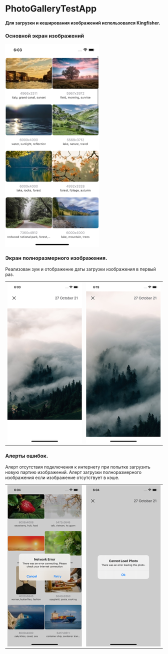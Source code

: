 # PhotoGalleryTestApp
#### Для загрузки и кеширования изображений использовался Kingfisher.

### Основной экран изображений
<img src="https://github.com/JimWest93/PhotoGalleryTestApp/blob/main/Screenshots/main.png?raw=true" alt="Drawing" style="width: 300px;"/>

### Экран полноразмерного изображения.
Реализован зум и отображение даты загрузки изображения в первый раз.
<table><tr>
<td> <img src="https://github.com/JimWest93/PhotoGalleryTestApp/blob/main/Screenshots/fullscreen.png?raw=true" alt="Drawing" style="width: 300px;"/> </td>
<td> <img src="https://github.com/JimWest93/PhotoGalleryTestApp/blob/main/Screenshots/zoom.png?raw=true" alt="Drawing" style="width: 300px;"/> </td>
</tr></table>

### Алерты ошибок.
Алерт отсутствия подключения к интернету при попытке загрузить новую партию изображений. Алерт загрузки полноразмерного изображения если изображение отсутствует в кэше.
<table><tr>
<td> <img src="https://github.com/JimWest93/PhotoGalleryTestApp/blob/main/Screenshots/networkerror.png?raw=true" alt="Drawing" style="width: 300px;"/> </td>
<td> <img src="https://github.com/JimWest93/PhotoGalleryTestApp/blob/main/Screenshots/loaderror.png?raw=true" alt="Drawing" style="width: 300px;"/> </td>
</tr></table>
